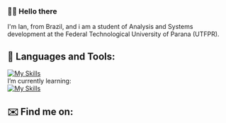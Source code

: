 ### 🧑‍💻 Hello there
I'm Ian, from Brazil, and i am a student of Analysis and Systems development at the Federal Technological University of Parana (UTFPR).

## 🧰 Languages and Tools:
[![My Skills](https://skills.thijs.gg/icons?i=c,java,mysql,figma)](https://skills.thijs.gg)
<br/>I’m currently learning:<br/>
[![My Skills](https://skills.thijs.gg/icons?i=postgres,cs,unity)](https://skills.thijs.gg)

## ✉️ Find me on:
<!--
- 🔭 I’m currently working on ...
- 🌱 I’m currently learning ...
- 👯 I’m looking to collaborate on ...
- 🤔 I’m looking for help with ...
- 💬 Ask me about ...
- 📫 How to reach me: ...
- 😄 Pronouns: ...
- ⚡ Fun fact:
-->
